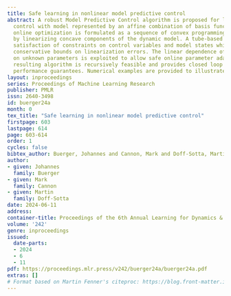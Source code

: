 ```yaml
---
title: Safe learning in nonlinear model predictive control
abstract: A robust Model Predictive Control algorithm is proposed for learning-based
  control with model represented by an affine combination of basis functions. The
  online optimization is formulated as a sequence of convex programming problems derived
  by linearizing concave components of the dynamic model. A tube-based approach ensures
  satisfaction of constraints on control variables and model states while avoiding
  conservative bounds on linearization errors. The linear dependence of the model
  on unknown parameters is exploited to allow safe online parameter adaptation. The
  resulting algorithm is recursively feasible and provides closed loop stability and
  performance guarantees. Numerical examples are provided to illustrate the approach.
layout: inproceedings
series: Proceedings of Machine Learning Research
publisher: PMLR
issn: 2640-3498
id: buerger24a
month: 0
tex_title: "Safe learning in nonlinear model predictive control"
firstpage: 603
lastpage: 614
page: 603-614
order: 1
cycles: false
bibtex_author: Buerger, Johannes and Cannon, Mark and Doff-Sotta, Martin
author:
- given: Johannes
  family: Buerger
- given: Mark
  family: Cannon
- given: Martin
  family: Doff-Sotta
date: 2024-06-11
address:
container-title: Proceedings of the 6th Annual Learning for Dynamics & Control Conference
volume: '242'
genre: inproceedings
issued:
  date-parts:
  - 2024
  - 6
  - 11
pdf: https://proceedings.mlr.press/v242/buerger24a/buerger24a.pdf
extras: []
# Format based on Martin Fenner's citeproc: https://blog.front-matter.io/posts/citeproc-yaml-for-bibliographies/
---
```

